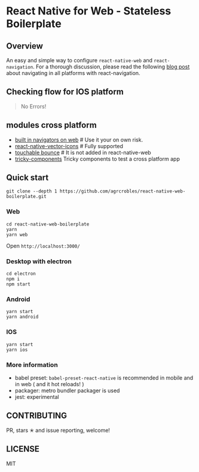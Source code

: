# React Native for Web - Stateless Boilerplate

## Overview

An easy and simple way to configure `react-native-web` and `react-navigation`.
For a thorough discussion, please read the following [blog post](https://medium.com/@locropulenton/navigating-in-all-platforms-with-react-navigation-673e9a6e963) about navigating in all platforms with react-navigation.

## Checking flow for IOS platform

> No Errors!

## modules cross platform

 - [built in navigators on web](https://github.com/react-community/react-navigation) # Use it your on own risk.
 - [react-native-vector-icons](https://github.com/oblador/react-native-vector-icons) # Fully supported
 - [touchable bounce](https://github.com/grabbou/react-native-touchable-bounce) # It is not added in react-native-web
 - [tricky-components](https://www.npmjs.com/package/tricky-components) Tricky components to test a cross platform app

## Quick start
```
git clone --depth 1 https://github.com/agrcrobles/react-native-web-boilerplate.git
```

### Web
```
cd react-native-web-boilerplate
yarn
yarn web
```
Open `http://localhost:3000/`

### Desktop with electron

```
cd electron
npm i
npm start
```

### Android

```
yarn start
yarn android
```

### IOS

```
yarn start
yarn ios
```

### More information

 - babel preset: `babel-preset-react-native` is recommended in mobile and in web ( and it hot reloads! )
 - packager: metro bundler packager is used
 - jest: experimental

## CONTRIBUTING

PR, stars ✭ and issue reporting, welcome!

## LICENSE

MIT
